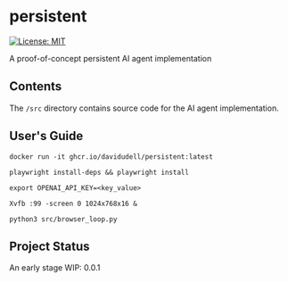 # persistent
[![License:
MIT](https://img.shields.io/badge/License-MIT-yellow.svg)](https://opensource.org/licenses/MIT)

A proof-of-concept persistent AI agent implementation

## Contents
The `/src` directory contains source code for the AI agent implementation.

## User's Guide
```
docker run -it ghcr.io/davidudell/persistent:latest

playwright install-deps && playwright install

export OPENAI_API_KEY=<key_value>

Xvfb :99 -screen 0 1024x768x16 &

python3 src/browser_loop.py
```

## Project Status
An early stage WIP: 0.0.1
